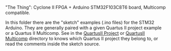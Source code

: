 

"The Thing": Cyclone II FPGA + Arduino STM32F103C8T6 board, Multicomp compatible.

In this folder there are the "sketch" examples (.ino files) for the STM32 Arduino. They are generally paired with a given Quartus II project example or a Quartus II Multicomp. See in the [QuartusII Project](https://github.com/SuperFabius/The-Thing-FPGA-STM32/tree/master/QuartusII%20Project) or [QuartusII Multicomp](https://github.com/SuperFabius/The-Thing-FPGA-STM32/tree/master/QuartusII%20Multicomp) directory to knows which Quartus II project they belong to, or read the comments inside the sketch source.
